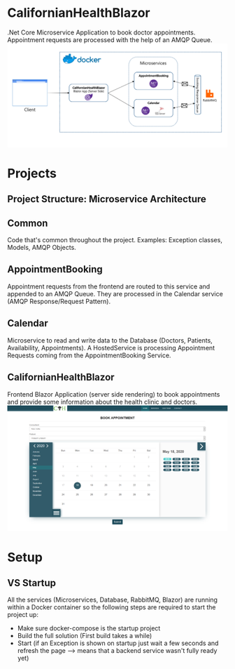 # CalifornianHealthBlazor
.Net Core Microservice Application to book doctor appointments. Appointment requests are processed with the help of an AMQP Queue.
![Architecture Overview](https://github.com/nicolasiten/CalifornianHealthBlazor/blob/master/images/Architecture.PNG)
# Projects
## Project Structure: Microservice Architecture
## Common
Code that's common throughout the project. Examples: Exception classes, Models, AMQP Objects.
## AppointmentBooking
Appointment requests from the frontend are routed to this service and appended to an AMQP Queue. They are processed in the Calendar service (AMQP Response/Request Pattern).
## Calendar
Microservice to read and write data to the Database (Doctors, Patients, Availability, Appointments). A HostedService is processing Appointment Requests coming from the AppointmentBooking Service. 
## CalifornianHealthBlazor
Frontend Blazor Application (server side rendering) to book appointments and provide some information about the health clinic and doctors.
![Blazor GUI](https://github.com/nicolasiten/CalifornianHealthBlazor/blob/master/images/WebGui.PNG)

# Setup
## VS Startup
All the services (Microservices, Database, RabbitMQ, Blazor) are running within a Docker container so the following steps are required to start the project up:
 - Make sure docker-compose is the startup project
 - Build the full solution (First build takes a while)
 - Start (if an Exception is shown on startup just wait a few seconds and refresh the page --> means that a backend service wasn't fully ready yet)
